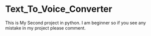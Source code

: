# Text_To_Voice_Converter
This is My Second project in python.
I am beginner so if you see any mistake in my project please comment. 
